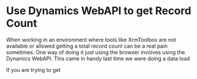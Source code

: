 # Use Dynamics WebAPI to get Record Count

When working in an environment where tools like XrmToolbox are not available or allowed getting a total record count can be a real pain sometimes.  One way of doing it just using the browser involves using the Dynamics WebAPI.  This came in handy last time we were doing a data load 

If you are trying to get 
<!--stackedit_data:
eyJoaXN0b3J5IjpbLTEyODkxNDc1NTVdfQ==
-->